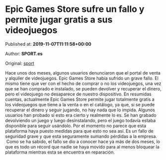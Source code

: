 
# Epic Games Store sufre un fallo y permite jugar gratis a sus videojuegos

Published at: **2019-11-07T11:11:58+00:00**

Author: **SPORT.es**

Original: [sport](https://www.sport.es/es/noticias/tecnologia/epic-games-store-sufre-fallo-permite-jugar-gratis-sus-videojuegos-7717862)

Hace unos dos meses, algunos usuarios denunciaron que el portal de venta y alquiler de videojuegos. Epic Games Store había sufrido un grave fallo. El mismo tiene que ver con el hecho de comprar o no los videojuegos, una vez que se han comprado e instalado, se pueden devolver y recuperar el dinero, pero el videojuego no desaparece de nuestro dispositivo.
En resumidas cuentas, actualmente Epic Games Store permite jugar totalmente gratis a los videojuegos que tiene a la venta o en el catálogo, ya que, si se puede recuperar el dinero y seguir jugando, no hay nada que lo impida. Algunos usuarios han probado si esto era cierto y realmente lo es.
Se han grabado devolviendo un juego y luego desinstalando, pero el juego todavía estaba disponible para seguir usándolo. Por el momento no parece que esta plataforma haya puesto medidas para que esto no sea así. Es un fallo de seguridad grave y que esta seguramente sumando pérdidas a la empresa.
 Como se ha sabido, el fallo se dio a conocer hace ya más de dos meses, lo que es todo un récord que nadie se haya movido para al menos bloquear la plataforma mientras esta se encuentra en reparación.
